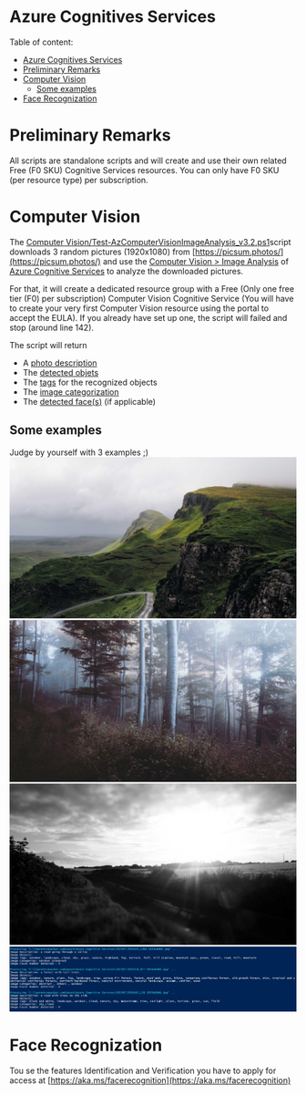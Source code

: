 # Azure Cognitives Services

Table of content:

- [Azure Cognitives Services](#azure-cognitives-services)
- [Preliminary Remarks](#preliminary-remarks)
- [Computer Vision](#computer-vision)
  - [Some examples](#some-examples)
- [Face Recognization](#face-recognization)

# Preliminary Remarks
All scripts are standalone scripts and will create and use their own related Free (F0 SKU) Cognitive Services resources. You can only have F0 SKU (per resource type) per subscription.

# Computer Vision

The [Computer Vision/Test-AzComputerVisionImageAnalysis_v3.2.ps1](<Computer Vision/Test-AzComputerVisionImageAnalysis_v3.2.ps1>)script downloads 3 random pictures (1920x1080) from [https://picsum.photos/](https://picsum.photos/) and use the [Computer Vision > Image Analysis](https://learn.microsoft.com/en-us/azure/cognitive-services/computer-vision/overview-image-analysis?tabs=4-0) of [Azure Cognitive Services](https://learn.microsoft.com/en-us/azure/cognitive-services/) to analyze the downloaded pictures.

For that, it will create a dedicated resource group with a Free (Only one free tier (F0) per subscription) Computer Vision Cognitive Service (You will have to create your very first Computer Vision resource using the portal to accept the EULA). If you already have set up one, the script will failed and stop (around line 142).

The script will return

- A [photo description](https://learn.microsoft.com/en-us/azure/cognitive-services/computer-vision/concept-describing-images)
- The [detected objets](https://learn.microsoft.com/en-us/azure/cognitive-services/computer-vision/concept-object-detection)  
- The [tags](https://learn.microsoft.com/en-us/azure/cognitive-services/computer-vision/concept-tagging-images) for the recognized objects
- The [image categorization](https://learn.microsoft.com/en-us/azure/cognitive-services/computer-vision/concept-categorizing-images)
- The [detected face(s)](https://learn.microsoft.com/en-us/azure/cognitive-services/computer-vision/concept-detecting-faces) (if applicable)

## Some examples

Judge by yourself with 3 examples ;)
![Alt text](docs/20230713034125_1018-1920x1080.jpg)
![Alt text](docs/20230713034134_877-1920x1080.jpg)
![Alt text](docs/20230713034141_151-1920x1080.jpg)
![Alt text](docs/results.jpg)

# Face Recognization

Tou se the features Identification and Verification you have to apply for access at [https://aka.ms/facerecognition](https://aka.ms/facerecognition)
